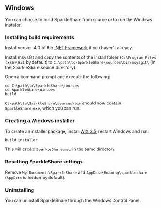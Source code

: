 ## Windows
You can choose to build SparkleShare from source or to run the Windows installer.


### Installing build requirements

Install version 4.0 of the [.NET Framework](http://www.microsoft.com/download/en/details.aspx?id=17851) if you haven't already.

Install [msysGit](http://code.google.com/p/msysgit/downloads/) and copy the contents of the install folder
(`C:\Program Files (x86)\Git` by default) to `C:\path\to\SparkleShare\sources\bin\msysgit\` (in the SparkleShare source directory).

Open a command prompt and execute the following:

```
cd C:\path\to\SparkleShare\sources
cd SparkleShare\Windows
build
```

`C:\path\to\SparkleShare\sources\bin` should now contain `SparkleShare.exe`, which you can run.


### Creating a Windows installer

To create an installer package, install [WiX 3.5](http://wix.sourceforge.net/), restart Windows and run:

```
build installer
```

This will create `SparkleShare.msi` in the same directory.


### Resetting SparkleShare settings

Remove `My Documents\SparkleShare` and `AppData\Roaming\sparkleshare` (`AppData` is hidden by default).


### Uninstalling

You can uninstall SparkleShare through the Windows Control Panel.

